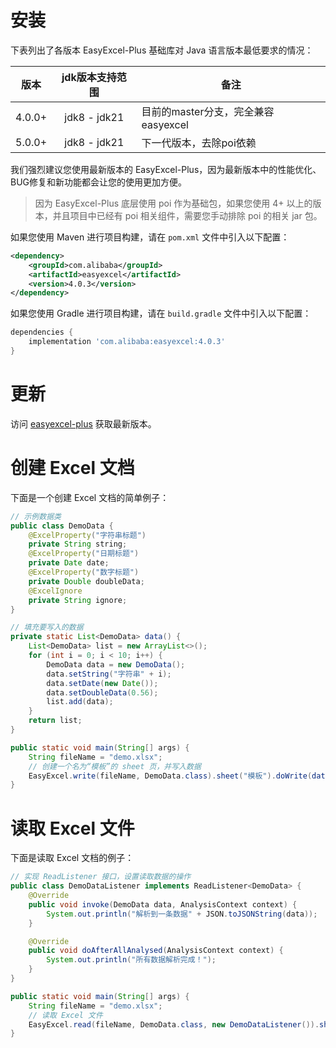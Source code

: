 # 安装

下表列出了各版本 EasyExcel-Plus 基础库对 Java 语言版本最低要求的情况：

| 版本   | jdk版本支持范围 | 备注                             |
|--------|:---------------:|----------------------------------|
| 4.0.0+ | jdk8 - jdk21     | 目前的master分支，完全兼容easyexcel |
| 5.0.0+ | jdk8 - jdk21     | 下一代版本，去除poi依赖            |

我们强烈建议您使用最新版本的 EasyExcel-Plus，因为最新版本中的性能优化、BUG修复和新功能都会让您的使用更加方便。

> 因为 EasyExcel-Plus 底层使用 poi 作为基础包，如果您使用 4+ 以上的版本，并且项目中已经有 poi 相关组件，需要您手动排除 poi 的相关 jar 包。

如果您使用 Maven 进行项目构建，请在 `pom.xml` 文件中引入以下配置：
```xml
<dependency>
    <groupId>com.alibaba</groupId>
    <artifactId>easyexcel</artifactId>
    <version>4.0.3</version>
</dependency>
```

如果您使用 Gradle 进行项目构建，请在 `build.gradle` 文件中引入以下配置：
```gradle
dependencies {
    implementation 'com.alibaba:easyexcel:4.0.3'
}
```

# 更新

访问 [easyexcel-plus](https://github.com/alibaba/easyexcel) 获取最新版本。

# 创建 Excel 文档

下面是一个创建 Excel 文档的简单例子：
```java
// 示例数据类
public class DemoData {
    @ExcelProperty("字符串标题")
    private String string;
    @ExcelProperty("日期标题")
    private Date date;
    @ExcelProperty("数字标题")
    private Double doubleData;
    @ExcelIgnore
    private String ignore;
}

// 填充要写入的数据
private static List<DemoData> data() {
    List<DemoData> list = new ArrayList<>();
    for (int i = 0; i < 10; i++) {
        DemoData data = new DemoData();
        data.setString("字符串" + i);
        data.setDate(new Date());
        data.setDoubleData(0.56);
        list.add(data);
    }
    return list;
}

public static void main(String[] args) {
    String fileName = "demo.xlsx";
    // 创建一个名为“模板”的 sheet 页，并写入数据
    EasyExcel.write(fileName, DemoData.class).sheet("模板").doWrite(data());
}
```

# 读取 Excel 文件

下面是读取 Excel 文档的例子：
```java
// 实现 ReadListener 接口，设置读取数据的操作
public class DemoDataListener implements ReadListener<DemoData> {
    @Override
    public void invoke(DemoData data, AnalysisContext context) {
        System.out.println("解析到一条数据" + JSON.toJSONString(data));
    }

    @Override
    public void doAfterAllAnalysed(AnalysisContext context) {
        System.out.println("所有数据解析完成！");
    }
}

public static void main(String[] args) {
    String fileName = "demo.xlsx";
    // 读取 Excel 文件
    EasyExcel.read(fileName, DemoData.class, new DemoDataListener()).sheet().doRead();
}
```
